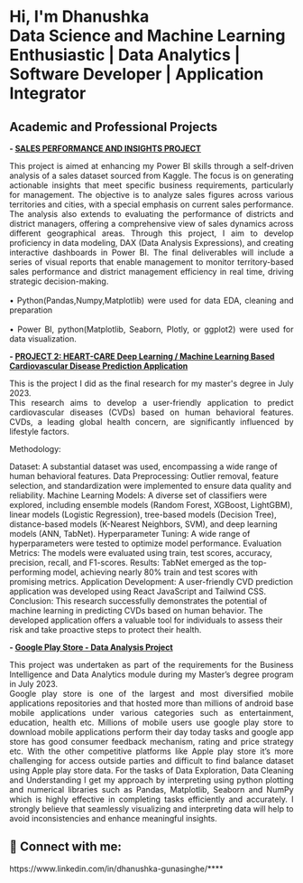 <h1>Hi, I'm Dhanushka <br/>Data Science and Machine Learning Enthusiastic | Data Analytics | Software Developer | Application Integrator </h1>

<h2><b>Academic and Professional Projects</b></h2>

<b>- [SALES PERFORMANCE AND INSIGHTS PROJECT](https://github.com/dhanushkapg/SalesAnalysis)</b>
<br/>
<p align="justify">
This project is aimed at enhancing my Power BI skills through a self-driven analysis of a sales dataset sourced from Kaggle. The focus is on generating actionable insights that meet specific business requirements, particularly for management.
The objective is to analyze sales figures across various territories and cities, with a special emphasis on current sales performance. The analysis also extends to evaluating the performance of districts and district managers, offering a comprehensive view of sales dynamics across different geographical areas.
Through this project, I aim to develop proficiency in data modeling, DAX (Data Analysis Expressions), and creating interactive dashboards in Power BI. The final deliverables will include a series of visual reports that enable management to monitor territory-based sales performance and district management efficiency in real time, driving strategic decision-making.
<br/>
  <br/>
•	Python(Pandas,Numpy,Matplotlib) were used for data EDA, cleaning and preparation
<br/>
<br/>
•	Power BI, python(Matplotlib, Seaborn, Plotly, or ggplot2) were used for data visualization.
<br/>
  
<b>- [PROJECT 2: HEART-CARE Deep Learning / Machine Learning Based Cardiovascular Disease Prediction Application](https://github.com/dhanushkapg/HeartCare)</b>
<br/>
<p align="justify">
This is the project I did as the final research for my master's degree in July 2023. 
<br/>
This research aims to develop a user-friendly application to predict cardiovascular diseases (CVDs) based on human behavioral features. CVDs, a leading global health concern, are significantly influenced by lifestyle factors.

Methodology:

Dataset: A substantial dataset was used, encompassing a wide range of human behavioral features.
Data Preprocessing: Outlier removal, feature selection, and standardization were implemented to ensure data quality and reliability.
Machine Learning Models: A diverse set of classifiers were explored, including ensemble models (Random Forest, XGBoost, LightGBM), linear models (Logistic Regression), tree-based models (Decision Tree), distance-based models (K-Nearest Neighbors, SVM), and deep learning models (ANN, TabNet).
Hyperparameter Tuning: A wide range of hyperparameters were tested to optimize model performance.
Evaluation Metrics: The models were evaluated using train, test scores, accuracy, precision, recall, and F1-scores.
Results:
TabNet emerged as the top-performing model, achieving nearly 80% train and test scores with promising metrics.
Application Development: A user-friendly CVD prediction application was developed using React JavaScript and Tailwind CSS.
Conclusion:
This research successfully demonstrates the potential of machine learning in predicting CVDs based on human behavior. The developed application offers a valuable tool for individuals to assess their risk and take proactive steps to protect their health.

<b>- [Google Play Store - Data Analysis Project](https://github.com/dhanushkapg/Google-Play-Store-Data-Analysis-)</b>
<br/>
<p align="justify">
This project was undertaken as part of the requirements for the Business Intelligence and Data Analytics module during my Master’s degree program in July 2023.
<br/>
Google play store is one of the largest and most diversified mobile applications 
repositories and that hosted more than millions of android base mobile applications 
under various categories such as entertainment, education, health etc. Millions of 
mobile users use google play store to download mobile applications perform their day 
today tasks and google app store has good consumer feedback mechanism, rating and 
price strategy etc. With the other competitive platforms like Apple play store it’s 
more challenging for access outside parties and difficult to find balance dataset using 
Apple play store data. 
For the tasks of Data Exploration, Data Cleaning and Understanding I get my 
approach by interpreting using python plotting and numerical libraries such as Pandas, 
Matplotlib, Seaborn and NumPy which is highly effective in completing tasks 
efficiently and accurately. I strongly believe that seamlessly visualizing and 
interpreting data will help to avoid inconsistencies and enhance meaningful 
insights.
  
<h2> 🤳 Connect with me:</h2>
https://www.linkedin.com/in/dhanushka-gunasinghe/****
